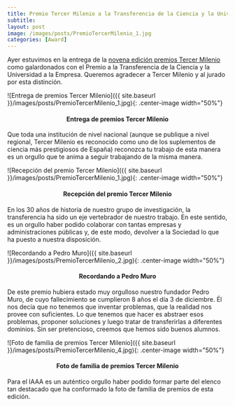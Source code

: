 ```yaml
---
title: Premio Tercer Milenio a la Transferencia de la Ciencia y la Universidad a la Empresa 
subtitle:
layout: post
image: /images/posts/PremioTercerMilenio_1.jpg
categories: [Award]
---
```


Ayer estuvimos en la entrega de la [novena edición premios Tercer Milenio](https://www.heraldo.es/noticias/aragon/2023/11/21/conoce-ganadores-novena-edicion-premios-tercer-milenio-1692513.html) como galardonados con el Premio a la Transferencia de la Ciencia y la Universidad a la Empresa. Queremos agradecer a Tercer Milenio y al jurado por esta distinción.

![Entrega de premios Tercer Milenio]({{ site.baseurl }}/images/posts/PremioTercerMilenio_1.jpg){: .center-image width="50%"}
<h4><center><b>Entrega de premios Tercer Milenio</b></center></h4>

Que toda una institución de nivel nacional (aunque se publique a nivel regional, Tercer Milenio es reconocido como uno de los suplementos de ciencia más prestigiosos de España) reconozca tu trabajo de esta manera es un orgullo que te anima a seguir trabajando de la misma manera.

![Recepción del premio Tercer Milenio]({{ site.baseurl }}/images/posts/PremioTercerMilenio_1.jpg){: .center-image width="50%"}
<h4><center><b>Recepción del premio Tercer Milenio</b></center></h4>

En los 30 años de historia de nuestro grupo de investigación, la transferencia ha sido un eje vertebrador de nuestro trabajo. En este sentido, es un orgullo haber podido colaborar con tantas empresas y administraciones públicas y, de este modo, devolver a la Sociedad lo que ha puesto a nuestra disposición. 

![Recordando a Pedro Muro]({{ site.baseurl }}/images/posts/PremioTercerMilenio_2.jpg){: .center-image width="50%"}
<h4><center><b>Recordando a Pedro Muro</b></center></h4>

De este premio hubiera estado muy orgulloso nuestro fundador Pedro Muro, de cuyo fallecimiento se cumplieron 8 años el día 3 de diciembre. Él nos decía que no tenemos que inventar problemas, que la realidad nos provee con suficientes. Lo que tenemos que hacer es abstraer esos problemas, proponer soluciones y luego tratar de transferirlas a diferentes dominios. Sin ser pretencioso, creemos que hemos sido buenos alumnos.

![Foto de familia de premios Tercer Milenio]({{ site.baseurl }}/images/posts/PremioTercerMilenio_4.jpg){: .center-image width="50%"}
<h4><center><b>Foto de familia de premios Tercer Milenio</b></center></h4>

Para el IAAA es un auténtico orgullo haber podido formar parte del elenco tan destacado que ha conformado la foto de familia de premios de esta edición.

